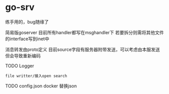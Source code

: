 # go-srv

练手用的，bug随缘了

简易版goserver 目前所有handler都写在msghandler下 若要拆分则需将其他文件的interface写到inet中

消息转发由proto定义 目前source字段有服务器附带发送，可以考虑由本服发送 但会导致重新编码

TODO Logger

    file writter/接入open search

TODO config.json
    docker 替换json
